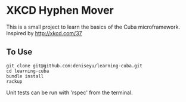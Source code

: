 # XKCD Hyphen Mover

This is a small project to learn the basics of the Cuba microframework. Inspired by http://xkcd.com/37

## To Use

```
git clone git@github.com:deniseyu/learning-cuba.git
cd learning-cuba
bundle install
rackup
```

Unit tests can be run with 'rspec' from the terminal.
